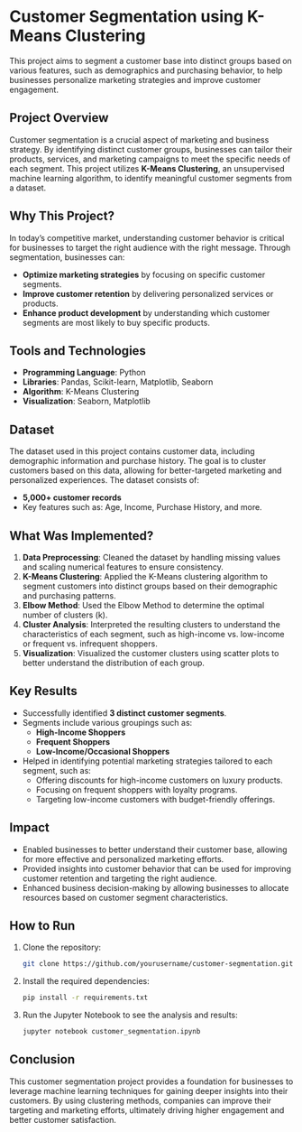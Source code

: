 # Customer Segmentation using K-Means Clustering

This project aims to segment a customer base into distinct groups based on various features, such as demographics and purchasing behavior, to help businesses personalize marketing strategies and improve customer engagement.

## Project Overview

Customer segmentation is a crucial aspect of marketing and business strategy. By identifying distinct customer groups, businesses can tailor their products, services, and marketing campaigns to meet the specific needs of each segment. This project utilizes **K-Means Clustering**, an unsupervised machine learning algorithm, to identify meaningful customer segments from a dataset.

## Why This Project?

In today’s competitive market, understanding customer behavior is critical for businesses to target the right audience with the right message. Through segmentation, businesses can:
- **Optimize marketing strategies** by focusing on specific customer segments.
- **Improve customer retention** by delivering personalized services or products.
- **Enhance product development** by understanding which customer segments are most likely to buy specific products.

## Tools and Technologies
- **Programming Language**: Python
- **Libraries**: Pandas, Scikit-learn, Matplotlib, Seaborn
- **Algorithm**: K-Means Clustering
- **Visualization**: Seaborn, Matplotlib

## Dataset

The dataset used in this project contains customer data, including demographic information and purchase history. The goal is to cluster customers based on this data, allowing for better-targeted marketing and personalized experiences. The dataset consists of:

- **5,000+ customer records**
- Key features such as: Age, Income, Purchase History, and more.

## What Was Implemented?

1. **Data Preprocessing**: Cleaned the dataset by handling missing values and scaling numerical features to ensure consistency.
2. **K-Means Clustering**: Applied the K-Means clustering algorithm to segment customers into distinct groups based on their demographic and purchasing patterns.
3. **Elbow Method**: Used the Elbow Method to determine the optimal number of clusters (k).
4. **Cluster Analysis**: Interpreted the resulting clusters to understand the characteristics of each segment, such as high-income vs. low-income or frequent vs. infrequent shoppers.
5. **Visualization**: Visualized the customer clusters using scatter plots to better understand the distribution of each group.

## Key Results

- Successfully identified **3 distinct customer segments**.
- Segments include various groupings such as:
  - **High-Income Shoppers**
  - **Frequent Shoppers**
  - **Low-Income/Occasional Shoppers**
- Helped in identifying potential marketing strategies tailored to each segment, such as:
  - Offering discounts for high-income customers on luxury products.
  - Focusing on frequent shoppers with loyalty programs.
  - Targeting low-income customers with budget-friendly offerings.

## Impact

- Enabled businesses to better understand their customer base, allowing for more effective and personalized marketing efforts.
- Provided insights into customer behavior that can be used for improving customer retention and targeting the right audience.
- Enhanced business decision-making by allowing businesses to allocate resources based on customer segment characteristics.

## How to Run

1. Clone the repository:
    ```bash
    git clone https://github.com/yourusername/customer-segmentation.git
    ```

2. Install the required dependencies:
    ```bash
    pip install -r requirements.txt
    ```

3. Run the Jupyter Notebook to see the analysis and results:
    ```bash
    jupyter notebook customer_segmentation.ipynb
    ```

## Conclusion

This customer segmentation project provides a foundation for businesses to leverage machine learning techniques for gaining deeper insights into their customers. By using clustering methods, companies can improve their targeting and marketing efforts, ultimately driving higher engagement and better customer satisfaction.
